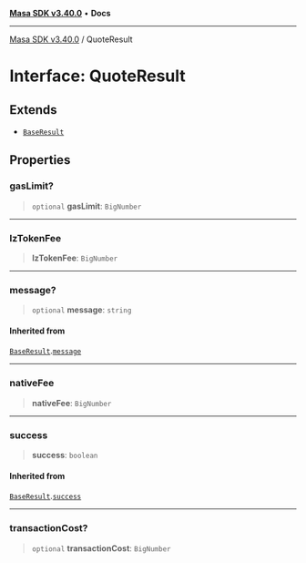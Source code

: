 [**Masa SDK v3.40.0**](../README.md) • **Docs**

***

[Masa SDK v3.40.0](../globals.md) / QuoteResult

# Interface: QuoteResult

## Extends

- [`BaseResult`](BaseResult.md)

## Properties

### gasLimit?

> `optional` **gasLimit**: `BigNumber`

***

### lzTokenFee

> **lzTokenFee**: `BigNumber`

***

### message?

> `optional` **message**: `string`

#### Inherited from

[`BaseResult`](BaseResult.md).[`message`](BaseResult.md#message)

***

### nativeFee

> **nativeFee**: `BigNumber`

***

### success

> **success**: `boolean`

#### Inherited from

[`BaseResult`](BaseResult.md).[`success`](BaseResult.md#success)

***

### transactionCost?

> `optional` **transactionCost**: `BigNumber`
